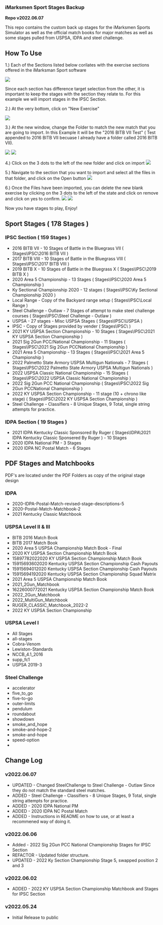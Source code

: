 ### iMarksmen Sport Stages Backup

**Repo v2022.06.07**

This repo contains the custom back up stages for the iMarksmen Sports Simulator as well as the official match books for major matches as well as some stages pulled from USPSA, IDPA and steel challenge.

## How To Use

1.)  Each of the Sections listed below corilates with the exercise sections offered in the iMarksman Sport software

![](images/ExerciseMode.PNG)

Since each section has difference target selection from the other, it is important to keep the stages with the section they relate to.
For this example we will import stages in the IPSC Section.

2.) At the very bottom, click on "New Exercise"

![](images/newExercise.PNG)

3.)  At the new window, change the Folder to match the new match that you are going to import.  In this Example it will be the "2016 BITB VII Test" ( Test appended to 2016 BITB VII becuase I already have a folder called 2016 BITB VII).

![](images/NewExerciseDefault.PNG)
![](images/ChangedExercise.PNG)

4.)  Click on the 3 dots to the left of the new folder and click on import
![](images/NewSrctionImport.PNG)

5.)  Navigate to the section that you want to import and select all the files in that folder, and click on the Open button
![](images/selectfiles.PNG)

6.)  Once the Files have been imported, you can delete the new blank exercise by clicking on the 3 dots to the left of the state and click on remove and click on yes to confirm.
![](images/DeleteNewExercise.PNG)
![](images/confirm.PNG)
 
Now you have stages to play, Enjoy!


## Sport Stages ( 178 Stages )

### IPSC Section ( 159 Stages )

* 2016 BITB VII - 10 Stages of Battle in the Bluegrass VII ( Stages\IPSC\2016 BITB VII )
* 2017 BITB VIII - 10 Stages of Battle in the Bluegrass VIII ( Stages\IPSC\2017 BITB VIII )
* 2019 BITB X - 10 Stages of Battle in the Bluegrass X ( Stages\IPSC\2019 BITB X )
* 2020 Area 5 Championship - 13 Stages ( Stages\IPSC\2020 Area 5 Championship )
* Ky Sectional Championship 2020 - 12 stages ( Stages\IPSC\Ky Sectional Championship 2020 )
* Local Range - Copy of the Backyard range setup ( Stages\IPSC\Local Range )
* Steel Challenge - Outlaw - 7 Stages of attempt to make steel challenge courses ( Stages\IPSC\Steel Challenge - Outlaw )
* USPSA - 27 stages  - Misc USPSA Stages ( Stages\IPSC\USPSA )
* IPSC - Copy of Stages provided by vender ( Stages\IPSC\ )
* 2021 KY USPSA Section Championship  - 10 Stages ( Stages\IPSC\2021 KY USPSA Section Championship )
* 2021 Sig 2Gun PCC/National Championship - 11 Stages ( Stages\IPSC\2021 Sig 2Gun PCCNational Championship )
* 2021 Area 5 Championship - 13 Stages ( Stages\IPSC\2021 Area 5 Championship )
* 2022 Palmetto State Armory USPSA Multigun Nationals - 7 Stages ( Stages\IPSC\2022 Palmetto State Armory USPSA Multigun Nationals )
* 2022 USPSA Classic National Championship - 15 Stages ( Stages\IPSC\2022 USPSA Classic National Championship )
* 2022 Sig 2Gun PCC National Championship  ( Stages\IPSC\2022 Sig 2Gun PCCNational Championship )
* 2022 KY USPSA Section Championship - 11 stage (10 + chrono like stage) ( Stages\IPSC\2022 KY USPSA Section Championship )
* Steel Challenge - Classifiers - 8 Unique Stages, 9 Total, single string attempts for practice.

### IDPA Section ( 19 Stages )

* 2021 IDPA Kentucky Classic Sponsored By Ruger ( Stages\IDPA\2021 IDPA Kentucky Classic Sponsered By Ruger ) - 10 Stages
* 2020 IDPA National PM - 3 Stages
* 2020 IDPA NC Postal Match - 6 Stages

## PDF Stages and Matchbooks


PDF's are located under the PDF Folders as copy of the original stage design

### IDPA

* 2020-IDPA-Postal-Match-revised-stage-descriptions-5
* 2020-Postal-Match-Matchbook-2
* 2021 Kentucky Classic Matchbook

### USPSA Level II & III
* BITB 2016 Match Book
* BITB 2017 Match Book
* 2020 Area 5 USPSA Championship Match Book - Final
* 2020 KY USPSA Section Championship Match Book
* 15897782022020 KY USPSA Section Championship Match Book
* 15915693602020 Kentucky USPSA Section Championship Cash Payouts
* 15915694012020 Kentucky USPSA Section Championship Cash Payouts
* 15915694192020 Kentucky USPSA Section Championship Squad Matrix
* 2021 Area 5 USPSA Championship Match Book
* 2021_2Gun_Matchbook
* 16226000772021 Kentucky USPSA Section Championship Match Book
* 2022_2Gun_Matchbook
* 2022_MultiGun_Matchbook
* RUGER_CLASSIC_Matchbook_2022-2
* 2022 KY USPSA Section Championship

### USPSA Level I
* All Stages
* all-stages
* Cobra-Venom
* Lewiston-Standards
* NCCB_4.1_2016
* supp_fc1
* USPSA 2019-3

### Steel Challenge
* accelerator
* five_to_go
* five-to-go
* outer-limits
* pendulum
* roundabout
* showdown
* smoke_and_hope
* smoke-and-hope-2
* smoke-and-hope
* speed-option
* 

## Change Log

### v2022.06.07

* UPDATED - Changed SteelChallenge to Steel Challenge - Outlaw Since they do not match the standard steel matches.
* ADDED - Steel Challenge - Classifiers - 8 Unique Stages, 9 Total, single string attempts for practice.
* ADDED - 2020 IDPA National PM
* ADDED - 2020 IDPA NC Postal Match
* ADDED - Instructions in README on how to use, or at least a recommened way of doing it.

### v2022.06.06

* Added - 2022 Sig 2Gun PCC National Championship Stages for IPSC Section
* REFACTOR - Updated folder structure.
* UPDATED - 2022 Ky Section Championship Stage 5, swapped position 2 and 3

### v2022.06.02

* ADDED - 2022 KY USPSA Section Championship Matchbook and Stages for IPSC Section

### v2022.05.24
* Initial Release to public